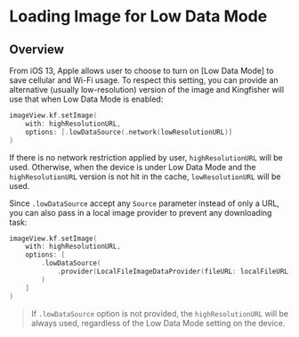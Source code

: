 # Loading Image for Low Data Mode

## Overview

From iOS 13, Apple allows user to choose to turn on [Low Data Mode] to save cellular and Wi-Fi usage. To respect this setting, you can provide an alternative (usually low-resolution) version of the image and Kingfisher will use that when Low Data Mode is enabled:

```swift
imageView.kf.setImage(
    with: highResolutionURL, 
    options: [.lowDataSource(.network(lowResolutionURL)]
)
```

If there is no network restriction applied by user, `highResolutionURL` will be used. Otherwise, when the device is under Low Data Mode and the `highResolutionURL` version is not hit in the cache, `lowResolutionURL` will be used.

Since `.lowDataSource` accept any `Source` parameter instead of only a URL, you can also pass in a local image provider to prevent any downloading task:

```swift
imageView.kf.setImage(
    with: highResolutionURL, 
    options: [
        .lowDataSource(
            .provider(LocalFileImageDataProvider(fileURL: localFileURL))
        )
    ]
)
```

> If `.lowDataSource` option is not provided, the `highResolutionURL` will be always used, regardless of the Low Data Mode setting on the device.
